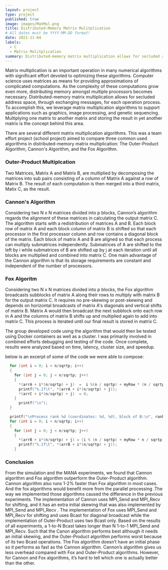```yaml
---
layout: project
type: project
published: true
image: images/MatMul.png
title: Distributed-Memory Matrix Mulitplication
# All dates must be YYYY-MM-DD format!
date: 2021-11-04
labels:
  - C
  - Matrix Mulitplication
summary: Distributed-memory matrix multiplication allows for secluded address space, through exchanging messages, for each operation process. To accomplish this, we leverage matrix multiplication algorithms to support applications such as graphics, image processing, and genetic sequencing.  Multiplying one matrix to another matrix and storing the result in yet another matrix is the concept behind this area.  
---
```




Matrix multiplication is an important operation in many numerical algorithms with significant effort devoted to optimizing these algorithms.  Computer science uses matrices as means for providing approximations of complicated computations.  As the complexity of these computations grow even more, distributing memory amongst multiple processors becomes necessary.  Distributed-memory matrix multiplication allows for secluded address space, through exchanging messages, for each operation process. To accomplish this, we leverage matrix multiplication algorithms to support applications such as graphics, image processing, and genetic sequencing.  Multiplying one matrix to another matrix and storing the result in yet another matrix is the concept behind this area.  

There are several different matrix multiplication algorithms.  This was a team effort project (school project) aimed to compare three common used algorithms in distributed-memory matrix multiplication: The Outer-Product Algorithm, Cannon's Algorithm, and the Fox Algorithm.  

### Outer-Product Multiplcation

Two Matrices, Matrix A and Matrix B, are multiplied by decomposing the matrices into sub pairs consisting of a column of Matrix A against a row of Matrix B.  The result of each computation is then merged into a third matrix, Matix C, as the result.   

### Cannon's Algorithm

Considering two N x N matrices divided into p blocks, Cannon’s algorithm regards the alignment of these matrices in calculating the output matrix C. The algorithm starts with a redistribution of matrices A and B. Each block row of matrix A and each block column of matrix B is shifted so that each processor in the first processor column and row contains a diagonal block of the matrix. Each block of matrix A and B are aligned so that each process can multiply submatrices independently.  Submatrices of A are shifted to the left by i while submatrices of B are shifted up by j at each iteration until all blocks are multiplied and combined into matrix C. One main advantage of the Cannon algorithm is that its storage requirements are constant and independent of the number of processors.

### Fox Algoritm

Considering two N x N matrices divided into p blocks, the Fox algorithm broadcasts subblocks of matrix A along their rows to multiply with matrix B for the output matrix C.  It requires no pre-skewing or post-skewing and depends on horizontal broadcasts of matrix A's diagonals and vertical shifts of matrix B. Matrix A would then broadcast the next subblock onto each row in A and the columns of matrix B shifts up and multiplied again to add into matrix C.  This process is iterated until our final result is stored in matrix C. 

The group developed code using the algorithm that would then be tested using Docker containers as well as a cluster.  I was primarily involved in combined efforts debugging and testing of the code.  Once complete, results were analyzed based on time, latency, cluster size, and speedup.       

below is an excerpt of some of the code we were able to compose:

```c
  for (int i = 0; i < n/sqrtp; i++)
  {
    for (int j = 0; j < n/sqrtp; j++)
    {
      *(arrA + i*(n/sqrtp) + j)  =  i %(n / sqrtp) + myRow * (n / sqrtp);
      printf("%.1f\t", *(arrA + i*(n/sqrtp) + j));
      *(arrC + i*(n/sqrtp) + j)  = 0;
    }
      printf("\n");
  }

  printf("\nProcess rank %d (coordinates: %d, %d), block of B:\n", rank, myRow, myCol);
  for (int i = 0; i < n/sqrtp; i++)
  {
    for (int j = 0; j < n/sqrtp; j++)
    {
      *(arrB + i*(n/sqrtp) + j) = (i % (n / sqrtp) + myRow * n / sqrtp) + (j % (n / sqrtp) + myCol * n / sqrtp);
      printf("%.1f\t", *(arrB + i*(n/sqrtp) + j));
    }
```

### Conclusion

From the simulation and the MANA experiments, we found that Cannon algorithm and Fox algorithm outperform the Outer-Product algorithm. Cannon algorithm also runs 1-2% faster than Fox algorithm in most cases. And the fox algorithms would benefit more from the parallel processing .The way we implemented those algorithms caused the difference in the previous experiments. 
	The implementation of Cannon uses MPI_Send and MPI_Recv for shifting, and it has an extra initial skewing that was also implemented by MPI_Send and MPI_Recv . The implementation of Fox uses MPI_Send and MPI_Recv for shifting and uses Bcast for diagonal broadcast while the implementation of Outer-Product uses two Bcast only.
	Based on the results of all experiments, a 1-to-N Bcast takes longer than N 1-to-1 MPI_Send and MPI_Recv. Such that the Canon algorithm performs best although it needs an initial skewing, and the Outer-Product algorithm performs worst because of its two Bcast operations. The Fox algorithm doesn’t have an initial phase so it performs as fast as the Cannon algorithm.	
Cannon’s algorithm gives us less overhead compared with Fox and Outer-Product algorithms. However, for Cannon and Fox algorithms, it’s hard to tell which one is actually better than the other.


